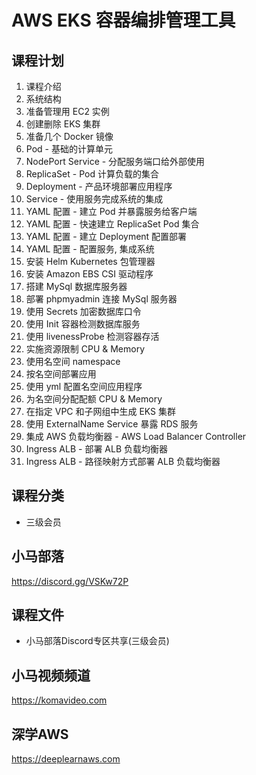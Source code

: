 AWS EKS 容器编排管理工具
======================

## 课程计划

01. 课程介绍
02. 系统结构
03. 准备管理用 EC2 实例
04. 创建删除 EKS 集群
05. 准备几个 Docker 镜像
06. Pod - 基础的计算单元
07. NodePort Service - 分配服务端口给外部使用
08. ReplicaSet - Pod 计算负载的集合
09. Deployment - 产品环境部署应用程序
10. Service - 使用服务完成系统的集成
11. YAML 配置 - 建立 Pod 并暴露服务给客户端
12. YAML 配置 - 快速建立 ReplicaSet Pod 集合
13. YAML 配置 - 建立 Deployment 配置部署
14. YAML 配置 - 配置服务, 集成系统
15. 安装 Helm Kubernetes 包管理器
16. 安装 Amazon EBS CSI 驱动程序
17. 搭建 MySql 数据库服务器
18. 部署 phpmyadmin 连接 MySql 服务器
19. 使用 Secrets 加密数据库口令
20. 使用 Init 容器检测数据库服务
21. 使用 livenessProbe 检测容器存活
22. 实施资源限制 CPU & Memory
23. 使用名空间 namespace
24. 按名空间部署应用
25. 使用 yml 配置名空间应用程序
26. 为名空间分配配额 CPU & Memory
27. 在指定 VPC 和子网组中生成 EKS 集群
28. 使用 ExternalName Service 暴露 RDS 服务
29. 集成 AWS 负载均衡器 - AWS Load Balancer Controller
30. Ingress ALB - 部署 ALB 负载均衡器
31. Ingress ALB - 路径映射方式部署 ALB 负载均衡器

## 课程分类

+ 三级会员

## 小马部落

https://discord.gg/VSKw72P

## 课程文件

+ 小马部落Discord专区共享(三级会员)

## 小马视频频道

https://komavideo.com

## 深学AWS

https://deeplearnaws.com
